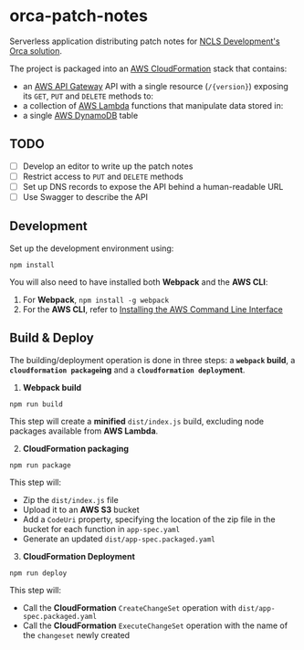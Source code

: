 # orca-patch-notes

Serverless application distributing patch notes for [NCLS Development's Orca solution](https://www.orca-solution.com).

The project is packaged into an [AWS CloudFormation](https://aws.amazon.com/cloudformation/) stack that contains:

- an [AWS API Gateway](https://aws.amazon.com/api-gateway/) API with a single resource (`/{version}`) exposing its `GET`, `PUT` and `DELETE` methods to:
- a collection of [AWS Lambda](https://aws.amazon.com/lambda/) functions that manipulate data stored in:
- a single [AWS DynamoDB](https://aws.amazon.com/dynamodb/) table

## TODO

- [ ] Develop an editor to write up the patch notes
- [ ] Restrict access to `PUT` and `DELETE` methods
- [ ] Set up DNS records to expose the API behind a human-readable URL
- [ ] Use Swagger to describe the API

## Development

Set up the development environment using:

```
npm install
```

You will also need to have installed both **Webpack** and the **AWS CLI**:

1. For **Webpack**, `npm install -g webpack`
2. For the **AWS CLI**, refer to [Installing the AWS Command Line Interface](https://docs.aws.amazon.com/cli/latest/userguide/installing.html)

## Build & Deploy

The building/deployment operation is done in three steps: a **`webpack` build**, a **`cloudformation package`ing** and a **`cloudformation deploy`ment**.

1. **Webpack build**

  ```
  npm run build
  ```

  This step will create a **minified** `dist/index.js` build, excluding node packages available from **AWS Lambda**.

2. **CloudFormation packaging**

  ```
  npm run package
  ```

  This step will:

  - Zip the `dist/index.js` file
  - Upload it to an **AWS S3** bucket
  - Add a `CodeUri` property, specifying the location of the zip file in the bucket for each function in `app-spec.yaml`
  - Generate an updated `dist/app-spec.packaged.yaml`

3. **CloudFormation Deployment**

  ```
  npm run deploy
  ```

  This step will:

  - Call the **CloudFormation** `CreateChangeSet` operation with `dist/app-spec.packaged.yaml`
  - Call the **CloudFormation** `ExecuteChangeSet` operation with the name of the `changeset` newly created
